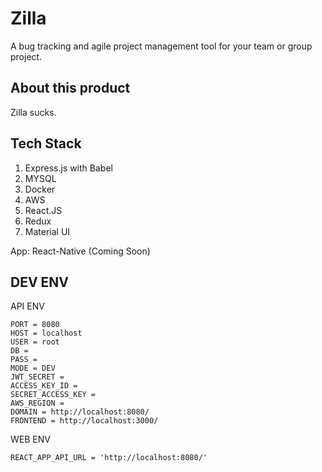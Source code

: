 # Zilla

A bug tracking and agile project management tool for your team or group project.

## About this product

Zilla sucks.

## Tech Stack

1. Express.js with Babel
2. MYSQL
3. Docker
4. AWS
5. React.JS
6. Redux
7. Material UI

App: React-Native (Coming Soon)

## DEV ENV

API ENV

```(text)
PORT = 8080
HOST = localhost
USER = root
DB = 
PASS = 
MODE = DEV
JWT_SECRET = 
ACCESS_KEY_ID = 
SECRET_ACCESS_KEY = 
AWS_REGION = 
DOMAIN = http://localhost:8080/
FRONTEND = http://localhost:3000/
```

WEB ENV

```(text)
REACT_APP_API_URL = 'http://localhost:8080/'
```
